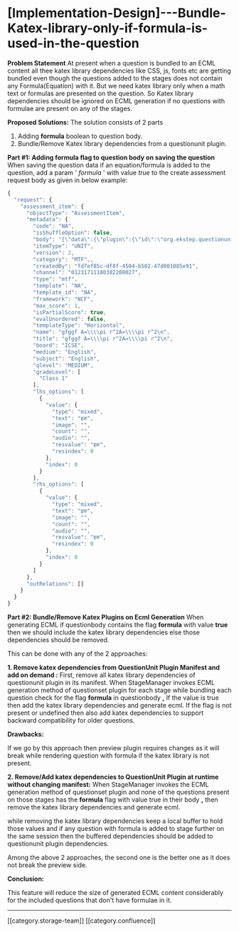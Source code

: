 # \[Implementation-Design]---Bundle-Katex-library-only-if-formula-is-used-in-the-question

**Problem Statement** At present when a question is bundled to an ECML content all thee katex library dependencies like CSS, js, fonts etc are getting bundled even though the questions added to the stages does not contain any Formula(Equation) with it. But we need katex library only when a math text or formulas are presented on the question. So Katex library dependencies should be ignored on ECML generation if no questions with formulae are present on any of the stages.

**Proposed Solutions:** The solution consists of 2 parts

1. Adding **formula**  boolean to question body.
2. Bundle/Remove Katex library dependencies from a questionunit plugin.    &#x20;

**Part #1: Adding formula flag to question body on saving the question**  When saving the question data if an equation/formula is added to the question, add a param ' _formula_ ' with value _true_ to the create assessment request body as given in below example:

```js
{
  "request": {
    "assessment_item": {
      "objectType": "AssessmentItem",
      "metadata": {
        "code": "NA",
        "isShuffleOption": false,
        "body": "{\"data\":{\"plugin\":{\"id\":\"org.ekstep.questionunit.mtf\",\"version\":\"1.1\",\"templateId\":\"horizontalMTF\"},\"data\":{\"question\":{\"text\":\"<p>gfggf <span advance=\\\"false\\\" 	  class=\\\"math-text\\\" data-math=\\\"A=\\\\pi r^2A=\\\\pi r^2\\\" style=\\\"display: inline-block;\\\">A=\\\\\\\\pi r^2A=\\\\\\\\pi r^2</span></p>\\n\",\"image\":\"\",\"audio\":\"\",\"audioName\":\"\",\"hint\":\"\"},\"option\":{\"optionsLHS\":[{\"text\":\"<p>a</p>\\n\",\"image\":\"\",\"audio\":\"\",\"audioName\":\"\",\"hint\":\"\",\"index\":1,\"$$hashKey\":\"object:1459\"},{\"text\":\"<p>b</p>\\n\",\"image\":\"\",\"audio\":\"\",\"audioName\":\"\",\"hint\":\"\",\"index\":2,\"$$hashKey\":\"object:1460\"},{\"text\":\"<p>c</p>\\n\",\"image\":\"\",\"audio\":\"\",\"audioName\":\"\",\"hint\":\"\",\"index\":3,\"$$hashKey\":\"object:1461\"}],\"optionsRHS\":[{\"text\":\"<p>A</p>\\n\",\"image\":\"\",\"audio\":\"\",\"audioName\":\"\",\"hint\":\"\",\"mapIndex\":1},{\"text\":\"<p>B</p>\\n\",\"image\":\"\",\"audio\":\"\",\"audioName\":\"\",\"hint\":\"\",\"mapIndex\":2},{\"text\":\"<p>C</p>\\n\",\"image\":\"\",\"audio\":\"\",\"audioName\":\"\",\"hint\":\"\",\"mapIndex\":3}],\"questionCount\":0},\"media\":[]},\"config\":{\"metadata\":{\"max_score\":1,\"isShuffleOption\":false,\"isPartialScore\":true,\"evalUnordered\":false,\"templateType\":\"Horizontal\",\"name\":\"gfggf A=\\\\\\\\pi r^2A=\\\\\\\\pi r^2\\n\",\"title\":\"gfggf A=\\\\\\\\pi r^2A=\\\\\\\\pi r^2\\n\",\"board\":\"ICSE\",\"medium\":\"English\",\"subject\":\"English\",\"qlevel\":\"MEDIUM\",\"gradeLevel\":[\"Class 1\"],\"category\":\"MTF\"},\"max_time\":0,\"max_score\":1,\"partial_scoring\":true,\"layout\":\"Horizontal\",\"isShuffleOption\":false,\"questionCount\":1,\"evalUnordered\":false},\"media\":[],\"formula\":true}}",
        "itemType": "UNIT",
        "version": 2,
        "category": "MTF",,
        "createdBy": "fd7ef85c-df8f-4504-b502-47d001085e91",
        "channel": "01231711180382208027",
        "type": "mtf",
        "template": "NA",
        "template_id": "NA",
        "framework": "NCF",
        "max_score": 1,
        "isPartialScore": true,
        "evalUnordered": false,
        "templateType": "Horizontal",
        "name": "gfggf A=\\\\pi r^2A=\\\\pi r^2\n",
        "title": "gfggf A=\\\\pi r^2A=\\\\pi r^2\n",
        "board": "ICSE",
        "medium": "English",
        "subject": "English",
        "qlevel": "MEDIUM",
        "gradeLevel": [
          "Class 1"
        ],
        "lhs_options": [
          {
            "value": {
              "type": "mixed",
              "text": "इक",
              "image": "",
              "count": "",
              "audio": "",
              "resvalue": "इक",
              "resindex": 0
            },
            "index": 0
          }
        ],
        "rhs_options": [
          {
            "value": {
              "type": "mixed",
              "text": "इक",
              "image": "",
              "count": "",
              "audio": "",
              "resvalue": "इक",
              "resindex": 0
            },
            "index": 0
          }
        ]
      },
      "outRelations": []
    }
  }
}
```

**Part #2: Bundle/Remove Katex Plugins on Ecml Generation** When generating ECML if questionbody contains the flag  **formula** with value **true** then we should include the katex library dependencies else those dependencies should be removed.

This can be done with any of the 2 approaches:

**1. Remove katex dependencies from QuestionUnit Plugin Manifest and add on demand :** First, remove all katex library dependencies of questionunit plugin in its manifest. When StageManager invokes ECML generation method of questionset plugin for each stage while bundling each question check for the flag  **formula**  in questionbody **,** If the value is true then add the katex library dependencies and generate ecml. If the flag is not present or undefined then also add katex dependencies to support backward compatibility for older questions.

**Drawbacks:**

If we go by this approach then preview plugin requires changes as it will break while rendering question with formula if the katex library is not present.

**2. Remove/Add katex dependencies to QuestionUnit Plugin at runtime without changing manifest:** When StageManager invokes the ECML generation method of questionset plugin and none of the questions present on those stages has the  **formula**  flag  with value true in their body **,** then remove the katex library dependencies and generate ecml.

while removing the katex library dependencies keep a local buffer to hold those values and if any question with formula is added to stage further on the same session then the buffered dependencies should be added to questionunit plugin dependencies.

Among the above 2 approaches, the second one is the better one as it does not break the preview side.

**Conclusion:**

This feature will reduce the size of generated ECML content considerably for the included questions that don't have formulae in it.&#x20;

***

\[\[category.storage-team]] \[\[category.confluence]]
